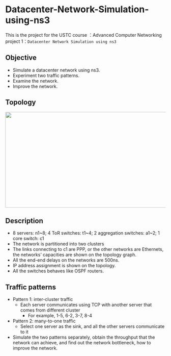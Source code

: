 # Datacenter-Network-Simulation-using-ns3 

This is the project for the USTC course ：Advanced Computer Networking  
project 1：`Datacenter Network Simulation using ns3`

## Objective
  * Simulate a datacenter network using ns3.
  * Experiment two traffic patterns.
  * Examine the network.
  * Improve the network.

## Topology
<div align=center>
    <img width="759" height="300" src="https://github.com/fox6666/Datacenter-Network-Simulation-using-ns3/blob/master/image/network.png"       "网络拓扑图"/>
</div>

## Description
  * 8 servers: n1\~8; 4 ToR switches: t1\~4; 2 aggregation switches: a1\~2; 1 core switch: c1
  * The network is partitioned into two clusters
  * The links connecting to c1 are PPP, or the other networks are Ethernets, the networks’ capacities are shown on the topology graph.
  * All the end-end delays on the networks are 500ns.
  * IP address assignment is shown on the topology.
  * All the switches behaves like OSPF routers.
  
## Traffic patterns
 * Pattern 1: inter-cluster traffic
   * Each server communicates using TCP with another server that comes from different cluster
     * For example, 1-5, 6-2, 3-7, 8-4
 * Pattern 2: many-to-one traffic
   * Select one server as the sink, and all the other servers communicate to it
 * Simulate the two patterns separately, obtain the throughput that the network can achieve, and find out the network bottleneck, how to improve the network.


